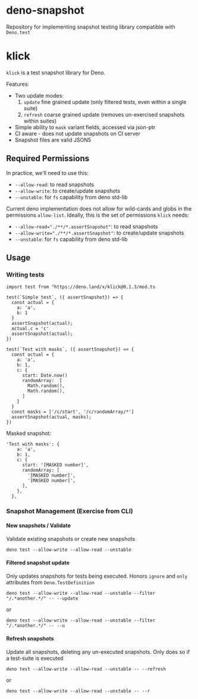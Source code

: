# deno-snapshot
Repository for implementing snapshot testing library compatible with `Deno.test` 

# klick

`klick` is a test snapshot library for Deno.

Features:

- Two update modes:
  1. `update` fine grained update (only filtered tests, even within a single
     suite)
  2. `refresh` coarse grained update (removes un-exercised snapshots within
     suites)
- Simple ability to `mask` variant fields, accessed via json-ptr
- CI aware - does not update snapshots on CI server
- Snapshot files are valid JSON5

## Required Permissions

In practice, we'll need to use this:

- `--allow-read`: to read snapshots
- `--allow-write`: to create/update snapshots
- `--unstable`: for `fs` capability from deno std-lib

Current deno implementation does not allow for wild-cards and globs in the
permissions `allow-list`. Ideally, this is the set of permissions `klick` needs:

- `--allow-read="./**/*.assertSnapshot"`: to read snapshots
- `--allow-write="./**/*.assertSnapshot"`: to create/update snapshots
- `--unstable`: for `fs` capability from deno std-lib

## Usage

### Writing tests

```
import test from "https://deno.land/x/klick@0.1.3/mod.ts

test(`Simple test`, ({ assertSnapshot}) => {
  const actual = {
    a: 'a',
    b: 1
  }
  assertSnapshot(actual);
  actual.c = 'c'
  assertSnapshot(actual);
})

test(`Test with masks`, ({ assertSnapshot}) => {
  const actual = {
    a: 'a',
    b: 1,
    c: {
      start: Date.now()
      randomArray:  [
        Math.random(),
        Math.random(),
      ]
    }
  }
  const masks = ['/c/start', '/c/randomArray/*']
  assertSnapshot(actual, masks);
})
```

Masked snapshot:

```
'Test with masks': {
    a: 'a',
    b: 1,
    c: {
      start: '[MASKED number]',
      randomArray: [
        '[MASKED number]',
        '[MASKED number]',
      ],
    },
  },
```

### Snapshot Management (Exercise from CLI)

#### New snapshots / Validate

Validate existing snapshots or create new snapshots

```
deno test --allow-write --allow-read --unstable
```

#### Filtered snapshot update

Only updates snapshots for tests being executed. Honors `ignore` and `only`
attributes from `Deno.TestDefinition`

```
deno test --allow-write --allow-read --unstable --filter "/.*another.*/" -- --update
```

or

```
deno test --allow-write --allow-read --unstable --filter "/.*another.*/" -- --u
```

#### Refresh snapshots

Update all snapshots, deleting any un-executed snapshots. Only does so if a
test-suite is executed

```
deno test --allow-write --allow-read --unstable -- --refresh
```

or

```
deno test --allow-write --allow-read --unstable -- --r
```
